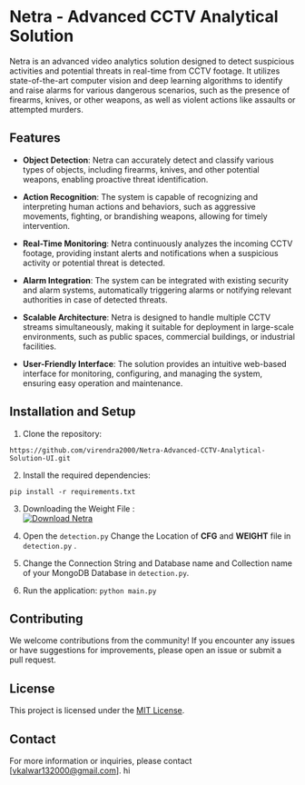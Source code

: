 # Netra - Advanced CCTV Analytical Solution

Netra is an advanced video analytics solution designed to detect suspicious activities and potential threats in real-time from CCTV footage. It utilizes state-of-the-art computer vision and deep learning algorithms to identify and raise alarms for various dangerous scenarios, such as the presence of firearms, knives, or other weapons, as well as violent actions like assaults or attempted murders.

## Features

- **Object Detection**: Netra can accurately detect and classify various types of objects, including firearms, knives, and other potential weapons, enabling proactive threat identification.

- **Action Recognition**: The system is capable of recognizing and interpreting human actions and behaviors, such as aggressive movements, fighting, or brandishing weapons, allowing for timely intervention.

- **Real-Time Monitoring**: Netra continuously analyzes the incoming CCTV footage, providing instant alerts and notifications when a suspicious activity or potential threat is detected.

- **Alarm Integration**: The system can be integrated with existing security and alarm systems, automatically triggering alarms or notifying relevant authorities in case of detected threats.

- **Scalable Architecture**: Netra is designed to handle multiple CCTV streams simultaneously, making it suitable for deployment in large-scale environments, such as public spaces, commercial buildings, or industrial facilities.

- **User-Friendly Interface**: The solution provides an intuitive web-based interface for monitoring, configuring, and managing the system, ensuring easy operation and maintenance.

## Installation and Setup

1. Clone the repository:<br/>
```
https://github.com/virendra2000/Netra-Advanced-CCTV-Analytical-Solution-UI.git
```
2. Install the required dependencies:<br/>
```
pip install -r requirements.txt
```
3. Downloading the Weight File :<br/>
[![Download Netra](https://img.shields.io/badge/Download-Netra-brightgreen?style=for-the-badge)](https://drive.google.com/drive/folders/1HPvSmFC87HlSmb3N4gUnem89bC0QUhKL?usp=sharing)

4. Open the `detection.py` Change the Location of **CFG** and **WEIGHT** file in `detection.py` .
5. Change the Connection String and Database name and Collection name of your MongoDB Database in `detection.py`.
6. Run the application: `python main.py` 

## Contributing

We welcome contributions from the community! If you encounter any issues or have suggestions for improvements, please open an issue or submit a pull request.

## License

This project is licensed under the [MIT License](LICENSE).

## Contact

For more information or inquiries, please contact [vkalwar132000@gmail.com].
hi
